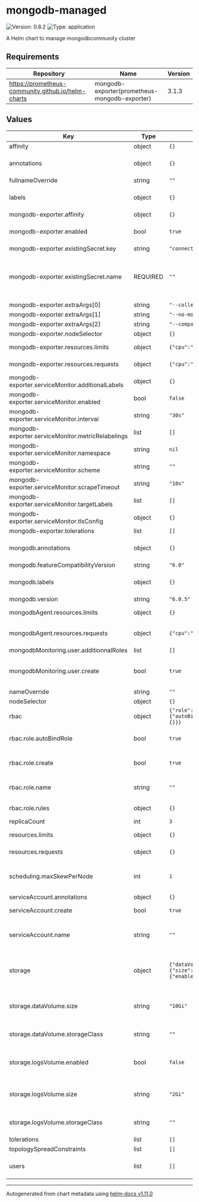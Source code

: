 # mongodb-managed

![Version: 0.8.2](https://img.shields.io/badge/Version-0.8.2-informational?style=flat-square) ![Type: application](https://img.shields.io/badge/Type-application-informational?style=flat-square)

A Helm chart to manage mongodbcommunity cluster

## Requirements

| Repository | Name | Version |
|------------|------|---------|
| https://prometheus-community.github.io/helm-charts | mongodb-exporter(prometheus-mongodb-exporter) | 3.1.3 |

## Values

| Key | Type | Default | Description |
|-----|------|---------|-------------|
| affinity | object | `{}` |  |
| annotations | object | `{}` | Additionnal annotations to add to the metadata of mongodb statefulset |
| fullnameOverride | string | `""` |  |
| labels | object | `{}` | Additionnal labels to add to the metadata of mongodb statefulset |
| mongodb-exporter.affinity | object | `{}` |  |
| mongodb-exporter.enabled | bool | `true` | If enabled, proper value should be set to connect exporter to mongodb |
| mongodb-exporter.existingSecret.key | string | `"connectionString.standardSrv"` |  |
| mongodb-exporter.existingSecret.name | REQUIRED | `""` | If using external secret, name format is "$fullnameOverride-admin-monitoring", or check output during release install/upgrades |
| mongodb-exporter.extraArgs[0] | string | `"--collect-all"` |  |
| mongodb-exporter.extraArgs[1] | string | `"--no-mongodb.direct-connect"` |  |
| mongodb-exporter.extraArgs[2] | string | `"--compatible-mode"` |  |
| mongodb-exporter.nodeSelector | object | `{}` |  |
| mongodb-exporter.resources.limits | object | `{"cpu":"100m","memory":"100M"}` | Define mongodb-exporter container limits. |
| mongodb-exporter.resources.requests | object | `{"cpu":"20m","memory":"50M"}` | Define mongodb-exporter container requests. |
| mongodb-exporter.serviceMonitor.additionalLabels | object | `{}` |  |
| mongodb-exporter.serviceMonitor.enabled | bool | `false` |  |
| mongodb-exporter.serviceMonitor.interval | string | `"30s"` |  |
| mongodb-exporter.serviceMonitor.metricRelabelings | list | `[]` |  |
| mongodb-exporter.serviceMonitor.namespace | string | `nil` |  |
| mongodb-exporter.serviceMonitor.scheme | string | `""` |  |
| mongodb-exporter.serviceMonitor.scrapeTimeout | string | `"10s"` |  |
| mongodb-exporter.serviceMonitor.targetLabels | list | `[]` |  |
| mongodb-exporter.serviceMonitor.tlsConfig | object | `{}` |  |
| mongodb-exporter.tolerations | list | `[]` |  |
| mongodb.annotations | object | `{}` | Additionnal annotations to add to the metadata of mongodb pods |
| mongodb.featureCompatibilityVersion | string | `"6.0"` |  |
| mongodb.labels | object | `{}` | Additionnal labels to add to the metadata of mongodb pods |
| mongodb.version | string | `"6.0.5"` |  |
| mongodbAgent.resources.limits | object | `{}` | Define limits for mongodb-agent from the operator. |
| mongodbAgent.resources.requests | object | `{"cpu":"50m","memory":"50M"}` | Define requests for mongodb-agent from the operator. |
| mongodbMonitoring.user.additionnalRoles | list | `[]` |  |
| mongodbMonitoring.user.create | bool | `true` | Create a dedicated mongodb user with monitoring roles to be used by mongodb-exporter |
| nameOverride | string | `""` |  |
| nodeSelector | object | `{}` |  |
| rbac | object | `{"role":{"autoBindRole":true,"create":true,"name":"","rules":{}}}` | Create Role and bind it to the service account |
| rbac.role.autoBindRole | bool | `true` | Bind role to service account created/named in chart values |
| rbac.role.create | bool | `true` | Specifies whether a role should be created, also require to set rules. |
| rbac.role.name | string | `""` | Name of k8s role to create or to use if not created by chart |
| rbac.role.rules | object | `{}` | Used to replace default chart rules |
| replicaCount | int | `3` |  |
| resources.limits | object | `{}` | Define mongodb container limits. |
| resources.requests | object | `{}` | Define mongodb container requests. |
| scheduling.maxSkewPerNode | int | `1` | Max difference of number of pods between nodes using topologySpreadConstraints |
| serviceAccount.annotations | object | `{}` |  |
| serviceAccount.create | bool | `true` | Specifiy whether a service account should be created |
| serviceAccount.name | string | `""` | Name of k8s serviceAccount to create or to use if not created by chart |
| storage | object | `{"dataVolume":{"size":"10Gi","storageClass":""},"logsVolume":{"enabled":false,"size":"2Gi","storageClass":""}}` | VolumeClaimTemplate can't be edited on a statefulset, those values only permit instance configuration at creation |
| storage.dataVolume.size | string | `"10Gi"` | Can only be set on creation, later edit should be made on the pvc directly |
| storage.dataVolume.storageClass | string | `""` | Can only be set on creation, later edit require pvc/data migration |
| storage.logsVolume.enabled | bool | `false` | Can be disabled on new mongodb instances creation, since the default logs output became stdout |
| storage.logsVolume.size | string | `"2Gi"` | Can only be set on creation, later edit should be made on the pvc directly |
| storage.logsVolume.storageClass | string | `""` | Can only be set on creation, later edit require pvc/data migration |
| tolerations | list | `[]` |  |
| topologySpreadConstraints | list | `[]` |  |
| users | list | `[]` | Define the list of mongo users, their roles and attributed db |

----------------------------------------------
Autogenerated from chart metadata using [helm-docs v1.11.0](https://github.com/norwoodj/helm-docs/releases/v1.11.0)
